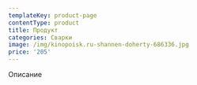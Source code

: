 ```yaml
---
templateKey: product-page
contentType: product
title: Продукт
categories: Сварки
image: /img/kinopoisk.ru-shannen-doherty-686336.jpg
price: '205'
---
```

Описание
